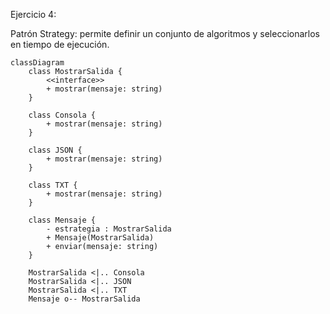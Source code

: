 Ejercicio 4:

Patrón Strategy: permite definir un conjunto de algoritmos y seleccionarlos en tiempo de ejecución.

```mermaid
classDiagram
    class MostrarSalida {
        <<interface>>
        + mostrar(mensaje: string)
    }

    class Consola {
        + mostrar(mensaje: string)
    }

    class JSON {
        + mostrar(mensaje: string)
    }

    class TXT {
        + mostrar(mensaje: string)
    }

    class Mensaje {
        - estrategia : MostrarSalida
        + Mensaje(MostrarSalida)
        + enviar(mensaje: string)
    }

    MostrarSalida <|.. Consola
    MostrarSalida <|.. JSON
    MostrarSalida <|.. TXT
    Mensaje o-- MostrarSalida
